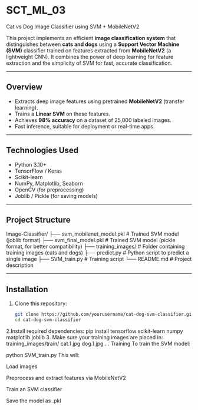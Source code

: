 # SCT_ML_03

Cat vs Dog Image Classifier using SVM + MobileNetV2

This project implements an efficient **image classification system** that distinguishes between **cats and dogs** using a **Support Vector Machine (SVM)** classifier trained on features extracted from **MobileNetV2** (a lightweight CNN). It combines the power of deep learning for feature extraction and the simplicity of SVM for fast, accurate classification.

---

##   Overview

- Extracts deep image features using pretrained **MobileNetV2** (transfer learning).
- Trains a **Linear SVM** on these features.
- Achieves **98% accuracy** on a dataset of 25,000 labeled images.
- Fast inference, suitable for deployment or real-time apps.

---

##  Technologies Used

- Python 3.10+
- TensorFlow / Keras
- Scikit-learn
- NumPy, Matplotlib, Seaborn
- OpenCV (for preprocessing)
- Joblib / Pickle (for saving models)

---

##  Project Structure

Image-Classifier/
├── svm_mobilenet_model.pkl # Trained SVM model (joblib format)
├── svm_final_model.pkl # Trained SVM model (pickle format, for better compatibility)
├── training_images/ # Folder containing training images (cats and dogs)
├── predict.py # Python script to predict a single image
├── SVM_train.py # Training script
└── README.md # Project description


---

##  Installation

1. Clone this repository:
   ```bash
   git clone https://github.com/yourusername/cat-dog-svm-classifier.git
   cd cat-dog-svm-classifier
2.Install required dependencies:
pip install tensorflow scikit-learn numpy matplotlib joblib
3. Make sure your training images are placed in:
training_images/train/
    cat.1.jpg
    dog.1.jpg
    ...
 Training
To train the SVM model:

python SVM_train.py
This will:

Load images

Preprocess and extract features via MobileNetV2

Train an SVM classifier

Save the model as .pkl

